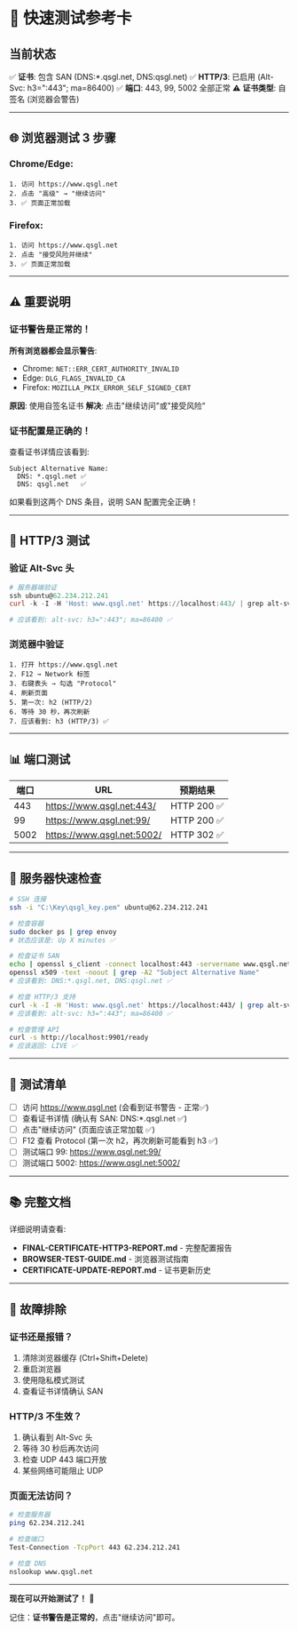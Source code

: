 # 🎯 快速测试参考卡

## 当前状态
✅ **证书**: 包含 SAN (DNS:*.qsgl.net, DNS:qsgl.net)
✅ **HTTP/3**: 已启用 (Alt-Svc: h3=":443"; ma=86400)
✅ **端口**: 443, 99, 5002 全部正常
⚠️ **证书类型**: 自签名 (浏览器会警告)

---

## 🌐 浏览器测试 3 步骤

### Chrome/Edge:
```
1. 访问 https://www.qsgl.net
2. 点击 "高级" → "继续访问"
3. ✅ 页面正常加载
```

### Firefox:
```
1. 访问 https://www.qsgl.net
2. 点击 "接受风险并继续"
3. ✅ 页面正常加载
```

---

## ⚠️ 重要说明

### 证书警告是正常的！

**所有浏览器都会显示警告**:
- Chrome: `NET::ERR_CERT_AUTHORITY_INVALID`
- Edge: `DLG_FLAGS_INVALID_CA`
- Firefox: `MOZILLA_PKIX_ERROR_SELF_SIGNED_CERT`

**原因**: 使用自签名证书
**解决**: 点击"继续访问"或"接受风险"

### 证书配置是正确的！

查看证书详情应该看到:
```
Subject Alternative Name:
  DNS: *.qsgl.net ✅
  DNS: qsgl.net   ✅
```

如果看到这两个 DNS 条目，说明 SAN 配置完全正确！

---

## 🧪 HTTP/3 测试

### 验证 Alt-Svc 头
```powershell
# 服务器端验证
ssh ubuntu@62.234.212.241
curl -k -I -H 'Host: www.qsgl.net' https://localhost:443/ | grep alt-svc

# 应该看到: alt-svc: h3=":443"; ma=86400 ✅
```

### 浏览器中验证
```
1. 打开 https://www.qsgl.net
2. F12 → Network 标签
3. 右键表头 → 勾选 "Protocol"
4. 刷新页面
5. 第一次: h2 (HTTP/2)
6. 等待 30 秒，再次刷新
7. 应该看到: h3 (HTTP/3) ✅
```

---

## 📊 端口测试

| 端口 | URL | 预期结果 |
|------|-----|----------|
| 443 | https://www.qsgl.net:443/ | HTTP 200 ✅ |
| 99 | https://www.qsgl.net:99/ | HTTP 200 ✅ |
| 5002 | https://www.qsgl.net:5002/ | HTTP 302 ✅ |

---

## 🔧 服务器快速检查

```bash
# SSH 连接
ssh -i "C:\Key\qsgl_key.pem" ubuntu@62.234.212.241

# 检查容器
sudo docker ps | grep envoy
# 状态应该是: Up X minutes ✅

# 检查证书 SAN
echo | openssl s_client -connect localhost:443 -servername www.qsgl.net 2>/dev/null | \
openssl x509 -text -noout | grep -A2 "Subject Alternative Name"
# 应该看到: DNS:*.qsgl.net, DNS:qsgl.net ✅

# 检查 HTTP/3 支持
curl -k -I -H 'Host: www.qsgl.net' https://localhost:443/ | grep alt-svc
# 应该看到: alt-svc: h3=":443"; ma=86400 ✅

# 检查管理 API
curl -s http://localhost:9901/ready
# 应该返回: LIVE ✅
```

---

## 🎯 测试清单

- [ ] 访问 https://www.qsgl.net (会看到证书警告 - 正常✅)
- [ ] 查看证书详情 (确认有 SAN: DNS:*.qsgl.net ✅)
- [ ] 点击"继续访问" (页面应该正常加载 ✅)
- [ ] F12 查看 Protocol (第一次 h2，再次刷新可能看到 h3 ✅)
- [ ] 测试端口 99: https://www.qsgl.net:99/
- [ ] 测试端口 5002: https://www.qsgl.net:5002/

---

## 📚 完整文档

详细说明请查看:
- **FINAL-CERTIFICATE-HTTP3-REPORT.md** - 完整配置报告
- **BROWSER-TEST-GUIDE.md** - 浏览器测试指南
- **CERTIFICATE-UPDATE-REPORT.md** - 证书更新历史

---

## 🚨 故障排除

### 证书还是报错？
1. 清除浏览器缓存 (Ctrl+Shift+Delete)
2. 重启浏览器
3. 使用隐私模式测试
4. 查看证书详情确认 SAN

### HTTP/3 不生效？
1. 确认看到 Alt-Svc 头
2. 等待 30 秒后再次访问
3. 检查 UDP 443 端口开放
4. 某些网络可能阻止 UDP

### 页面无法访问？
```bash
# 检查服务器
ping 62.234.212.241

# 检查端口
Test-Connection -TcpPort 443 62.234.212.241

# 检查 DNS
nslookup www.qsgl.net
```

---

**现在可以开始测试了！** 🚀

记住：**证书警告是正常的**，点击"继续访问"即可。
